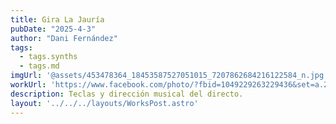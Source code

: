 ```yaml
---
title: Gira La Jauría
pubDate: "2025-4-3"
author: "Dani Fernández"
tags:
  - tags.synths
  - tags.md
imgUrl: '@assets/453478364_18453587527051015_7207862684216122584_n.jpg'
workUrl: 'https://www.facebook.com/photo/?fbid=1049229263229436&set=a.247350930083944'
description: Teclas y dirección musical del directo.
layout: '../../../layouts/WorksPost.astro'
---
```

